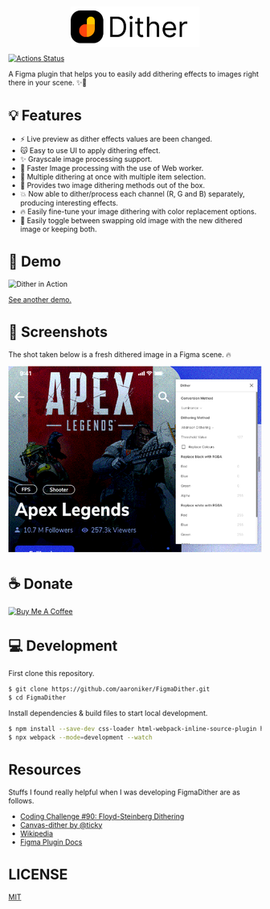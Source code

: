 <img src="./fd.png" height="80" style="display: table; margin: 0 auto;"/>

[![Actions Status](https://github.com/ahkohd/FigmaDither/workflows/ProdBuild/badge.svg)](https://github.com/ahkohd/FigmaDither/workflows/ProdBuild/badge.svg)

A Figma plugin that helps you to easily add dithering effects to images right there in your scene. ✨🦄

# 💡 Features

- ⚡ Live preview as dither effects values are been changed.
- 😽 Easy to use UI to apply dithering effect.
- ✨ Grayscale image processing support.
- 🚀 Faster Image processing with the use of Web worker.
- 🙌 Multiple dithering at once with multiple item selection.
- 🎉 Provides two image dithering methods out of the box.
- 💥 Now able to dither/process each channel (R, G and B) separately, producing interesting effects.
- 🔥 Easily fine-tune your image dithering with color replacement options.
- 👀 Easily toggle between swapping old image with the new dithered image or keeping both.

# 🎥 Demo

![Dither in Action](./demo-naruto.gif)

[See another demo.](./demo.gif)

# 📸 Screenshots

The shot taken below is a fresh dithered image in a Figma scene. 🔥

![Dithered Image 🔥](./dither-shot.png)

# ☕️ Donate

<a href="https://www.buymeacoffee.com/jwlE0N8" target="_blank"><img src="https://bmc-cdn.nyc3.digitaloceanspaces.com/BMC-button-images/custom_images/orange_img.png" alt="Buy Me A Coffee" style="height: auto !important;width: auto !important;" ></a>

# 💻 Development

First clone this repository.

```bash
$ git clone https://github.com/aaroniker/FigmaDither.git
$ cd FigmaDither
```

Install dependencies & build files to start local development.

```bash
$ npm install --save-dev css-loader html-webpack-inline-source-plugin html-webpack-plugin style-loader ts-loader typescript url-loader webpack webpack-cli raw-loader
$ npx webpack --mode=development --watch
```

# Resources

Stuffs I found really helpful when I was developing FigmaDither are as follows.

- [Coding Challenge #90: Floyd-Steinberg Dithering](https://www.youtube.com/watch?v=0L2n8Tg2FwI)
- [Canvas-dither by @ticky](https://github.com/ticky/canvas-dither)
- [Wikipedia](https://en.wikipedia.org/wiki/Dither)
- [Figma Plugin Docs](https://www.figma.com/plugin-docs/intro/)

# LICENSE

[MIT](./LICENSE.md)
